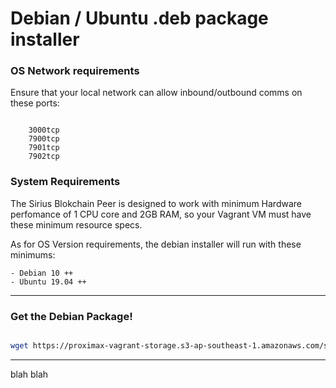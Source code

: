 # Debian / Ubuntu .deb package installer



### OS Network requirements
Ensure that your local network can allow inbound/outbound comms on these ports:
```

    3000tcp
    7900tcp
    7901tcp
    7902tcp
```


### System Requirements
The Sirius Blokchain Peer is designed to work with minimum Hardware perfomance of   1 CPU core and 2GB RAM, so your Vagrant VM must have these minimum resource specs.

As for OS Version requirements, the debian installer will run with these minimums:
```
- Debian 10 ++
- Ubuntu 19.04 ++

```
---



### Get the Debian Package!

```bash

wget https://proximax-vagrant-storage.s3-ap-southeast-1.amazonaws.com/sirius-chain-0.4.3-2.deb

```

---

blah blah

